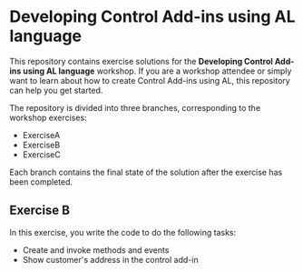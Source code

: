 # Developing Control Add-ins using AL language

This repository contains exercise solutions for the **Developing Control Add-ins using AL language** workshop. If you are a workshop attendee or simply want to learn about how to create Control Add-ins using AL, this repository can help you get started.

The repository is divided into three branches, corresponding to the workshop exercises:
- ExerciseA
- ExerciseB
- ExerciseC

Each branch contains the final state of the solution after the exercise has been completed.

## Exercise B

In this exercise, you write the code to do the following tasks:
- Create and invoke methods and events
- Show customer's address in the control add-in
